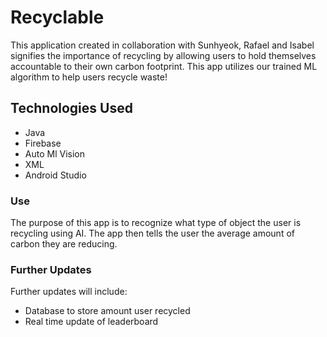 # Recyclable
This application created in collaboration with Sunhyeok, Rafael and Isabel signifies the importance of recycling by allowing users to hold themselves accountable to their own carbon footprint. This app utilizes our trained ML algorithm to help users recycle waste!

## Technologies Used 

- Java 
- Firebase 
- Auto Ml Vision
- XML 
- Android Studio 

### Use
The purpose of this app is to recognize what type of object the user is recycling using AI. The app then tells the user the average amount of carbon they are reducing. 

### Further Updates 
Further updates will include:
- Database to store amount user recycled
- Real time update of leaderboard 
